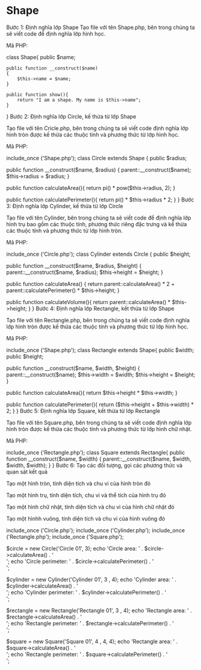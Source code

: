 # Shape
Bước 1: Định nghĩa lớp Shape
Tạo file với tên Shape.php, bên trong chúng ta sẽ viết code để định nghĩa lớp hình học.

Mã PHP:

class Shape{
    public $name;

    public function __construct($name)
    {
        $this->name = $name;
    }

    public function show(){
        return "I am a shape. My name is $this->name";
    }
}
Bước 2: Định nghĩa lớp Circle, kế thừa từ lớp Shape

Tạo file với tên Cricle.php, bên trong chúng ta sẽ viết code định nghĩa lớp hình tròn được kế thừa các thuộc tính và phương thức từ lớp hình học.

Mã PHP:

include_once ('Shape.php');
class Circle extends Shape {
 public $radius;

 public function __construct($name, $radius)
 {
     parent::__construct($name);
     $this->radius = $radius;
 }

 public function calculateArea(){
     return pi() * pow($this->radius, 2);
 }

 public function calculatePerimeter(){
     return pi() * $this->radius * 2;
 }
}
Bước 3: Định nghĩa lớp Cylinder, kế thừa từ lớp Circle

Tạo file với tên Cylinder, bên trong chúng ta sẽ viết code để định nghĩa lớp hình trụ bao gồm các thuộc tính, phương thức riêng đặc trưng và kế thừa các thuộc tính và phương thức từ lớp hình tròn.

Mã PHP:

include_once ('Circle.php');
class Cylinder extends Circle {
 public $height;

 public function __construct($name, $radius, $height)
 {
     parent::__construct($name, $radius);
     $this->height = $height;
 }

 public function calculateArea()
 {
     return parent::calculateArea() * 2 + parent::calculatePerimeter() * $this->height;
 }

 public function calculateVolume(){
     return parent::calculateArea() * $this->height;
 }
}
Bước 4: Định nghĩa lớp Rectangle, kết thừa từ lớp Shape

Tạo file với tên Rectangle.php, bên trong chúng ta sẽ viết code định nghĩa lớp hình tròn được kế thừa các thuộc tính và phương thức từ lớp hình học.

Mã PHP:

include_once ('Shape.php');
class Rectangle extends Shape{
 public $width;
 public $height;

 public function __construct($name, $width, $height)
 {
     parent::__construct($name);
     $this->width = $width;
     $this->height = $height;
 }

 public function calculateArea(){
      return $this->height * $this->width;
 }

 public function calculatePerimeter(){
      return ($this->height + $this->width) * 2;
 }
}
Bước 5: Định nghĩa lớp Square, kết thừa từ lớp Rectangle

Tạo file với tên Square.php, bên trong chúng ta sẽ viết code định nghĩa lớp hình tròn được kế thừa các thuộc tính và phương thức từ lớp hình chữ nhật.

Mã PHP:

include_once ('Rectangle.php');
class Square extends Rectangle{
 public function __construct($name, $width)
 {
 parent::__construct($name, $width, $width, $width);
 }
}
Bước 6: Tạo các đối tượng, gọi các phương thức và quan sát kết quả

Tạo một hình tròn, tính diện tích và chu vi của hình tròn đó

Tạo một hình trụ, tính diện tích, chu vi và thể tích của hình trụ đó

Tạo một hình chữ nhật, tính diện tích và chu vi của hình chữ nhật đó

Tạo một hìnhh vuông, tính diện tích và chu vi của hình vuông đó

include_once ('Circle.php');
include_once ('Cylinder.php');
include_once ('Rectangle.php');
include_once ('Square.php');

$circle = new Circle('Circle 01', 3);
echo 'Circle area: ' . $circle->calculateArea() . '<br />';
echo 'Circle perimeter: ' . $circle->calculatePerimeter() . '<br />';

$cylinder = new Cylinder('Cylinder 01', 3 , 4);
echo 'Cylinder area: ' . $cylinder->calculateArea() . '<br />';
echo 'Cylinder perimeter: ' . $cylinder->calculatePerimeter() . '<br />';

$rectangle = new Rectangle('Rectangle 01', 3 , 4);
echo 'Rectangle area: ' . $rectangle->calculateArea() . '<br />';
echo 'Rectangle perimeter: ' . $rectangle->calculatePerimeter() . '<br />';

$square = new Square('Square 01', 4 , 4, 4);
echo 'Rectangle area: ' . $square->calculateArea() . '<br />';
echo 'Rectangle perimeter: ' . $square->calculatePerimeter() . '<br />';
